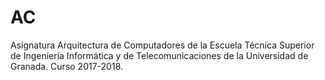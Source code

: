# AC
Asignatura Arquitectura de Computadores de la Escuela Técnica Superior de Ingeniería Informática y de Telecomunicaciones de la Universidad de Granada. Curso 2017-2018.
